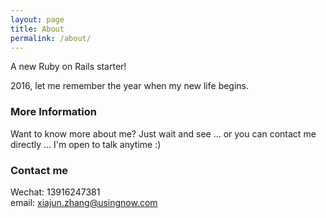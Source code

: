 ```yaml
---
layout: page
title: About
permalink: /about/
---
```


A new Ruby on Rails starter!

2016, let me remember the year when my new life begins. 

### More Information

Want to know more about me? Just wait and see ... or you can contact me directly ... I'm open to talk anytime :)

### Contact me

Wechat: 13916247381         
email:   [xiajun.zhang@usingnow.com](mailto:xiajun.zhang@usingnow.com)
